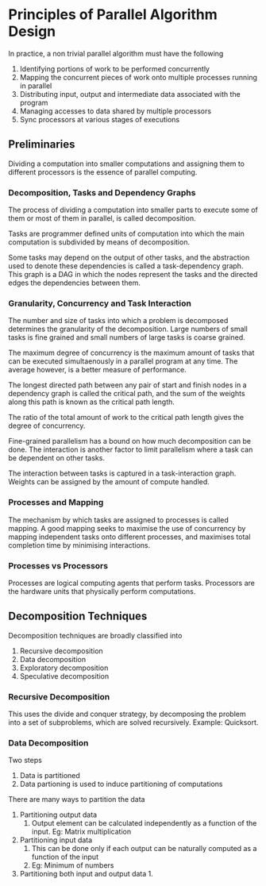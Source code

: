 # Principles of Parallel Algorithm Design

In practice, a non trivial parallel algorithm must have the following
1. Identifying portions of work to be performed concurrently
2. Mapping the concurrent pieces of work onto multiple processes running in parallel
3. Distributing input, output and intermediate data associated with the program
4. Managing accesses to data shared by multiple processors
5. Sync processors at various stages of executions

## Preliminaries

Dividing a computation into smaller computations and assigning them to different processors is the essence of parallel computing.

### Decomposition, Tasks and Dependency Graphs

The process of dividing a computation into smaller parts to execute some of them or most of them in parallel, is called decomposition.

Tasks are programmer defined units of computation into which the main computation is subdivided by means of decomposition.

Some tasks may depend on the output of other tasks, and the abstraction used to denote these dependencies is called a task-dependency graph. This graph is a DAG in which the nodes represent the tasks and the directed edges the dependencies between them.

### Granularity, Concurrency and Task Interaction

The number and size of tasks into which a problem is decomposed determines the granularity of the decomposition. Large numbers of small tasks is fine grained and small numbers of large tasks is coarse grained.

The maximum degree of concurrency is the maximum amount of tasks that can be executed simultaenously in a parallel program at any time. The average however, is a better measure of performance.

The longest directed path between any pair of start and finish nodes in a dependency graph is called the critical path, and the sum of the weights along this path is known as the critical path length.

The ratio of the total amount of work to the critical path length gives the degree of concurrency.

Fine-grained parallelism has a bound on how much decomposition can be done. The interaction is another factor to limit parallelism where a task can be dependent on other tasks.

The interaction between tasks is captured in a task-interaction graph. Weights can be assigned by the amount of compute handled.

### Processes and Mapping

The mechanism by which tasks are assigned to processes is called mapping. A good mapping seeks to maximise the use of concurrency by mapping independent tasks onto different processes, and maximises total completion time by minimising interactions.

### Processes vs Processors

Processes are logical computing agents that perform tasks. Processors are the hardware units that physically perform computations.

## Decomposition Techniques

Decomposition techniques are broadly classified into
1. Recursive decomposition
2. Data decomposition
3. Exploratory decomposition
4. Speculative decomposition

### Recursive Decomposition

This uses the divide and conquer strategy, by decomposing the problem into a set of subproblems, which are solved recursively.
Example: Quicksort.

### Data Decomposition

Two steps
1. Data is partitioned 
2. Data partioning is used to induce partitioning of computations

There are many ways to partition the data
1. Partitioning output data
   1. Output element can be calculated independently as a function of the input. Eg: Matrix multiplication
2. Partitioning input data
   1. This can be done only if each output can be naturally computed as a function of the input
   2. Eg: Minimum of numbers
3. Partitioning both input and output data
   1. 